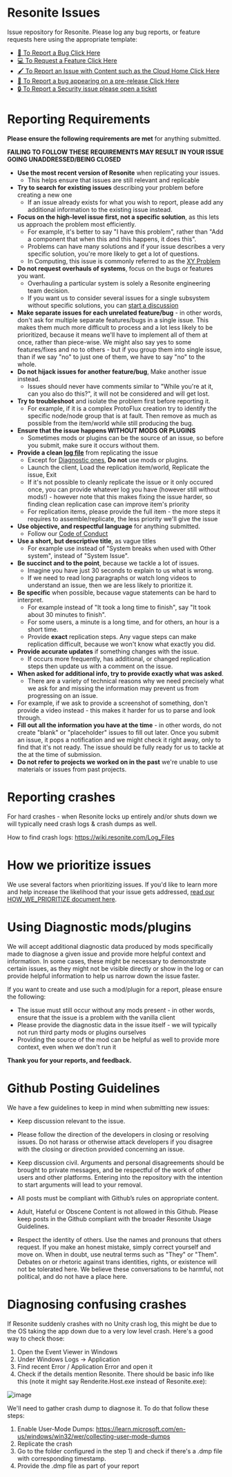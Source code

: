 # Resonite Issues
Issue repository for Resonite. Please log any bug reports, or feature requests here using the appropriate template:

- [:bug: To Report a Bug Click Here](https://github.com/Yellow-Dog-Man/Resonite-Issues/issues/new?labels=bug&projects=&template=bug-report.yml)
- [:computer: To Request a Feature Click Here](https://github.com/Yellow-Dog-Man/Resonite-Issues/issues/new?labels=enhancement&projects=&template=feature-request.yml)
- [:paintbrush: To Report an Issue with Content such as the Cloud Home Click Here](https://github.com/Yellow-Dog-Man/Resonite-Issues/issues/new?assignees=+AegisTheWolf%2C+RyuviTheViali%2C+RueShejn&labels=content&projects=&template=content-issue.yml)
- [:satellite: To Report a bug appearing on a pre-release Click Here](https://github.com/Yellow-Dog-Man/Resonite-Issues/issues/new?template=prerelease.yml)
- [:lock: To Report a Security issue please open a ticket](https://support.resonite.com/)

# Reporting Requirements
**Please ensure the following requirements are met** for anything submitted.

**FAILING TO FOLLOW THESE REQUIREMENTS MAY RESULT IN YOUR ISSUE GOING UNADDRESSED/BEING CLOSED**

- **Use the most recent version of Resonite** when replicating your issues.
  - This helps ensure that issues are still relevant and replicable
- **Try to search for existing issues** describing your problem before creating a new one
  - If an issue already exists for what you wish to report, please add any additional information to the existing issue instead.
- **Focus on the high-level issue first, not a specific solution**, as this lets us approach the problem most efficiently.
    - For example, it's better to say "I have this problem", rather than "Add a component that when this and this happens, it does this".
    - Problems can have many solutions and if your issue describes a very specific solution, you're more likely to get a lot of questions.
    - In Computing, this issue is commonly referred to as the [XY Problem](https://xyproblem.info/)
- **Do not request overhauls of systems**, focus on the bugs or features you want.
    - Overhauling a particular system is solely a Resonite engineering team decision.
    - If you want us to consider several issues for a single subsystem without specific solutions, you can [start a discussion](https://github.com/Yellow-Dog-Man/Resonite-Issues/discussions)
- **Make separate issues for each unrelated feature/bug** - in other words, don't ask for multiple separate features/bugs in a single issue. This makes them much more difficult to process and a lot less likely to be prioritized, because it means we'll have to implement all of them at once, rather than piece-wise. We might also say yes to some features/fixes and no to others - but if you group them into single issue, than if we say "no" to just one of them, we have to say "no" to the whole.
- **Do not hijack issues for another feature/bug**, Make another issue instead.
    - Issues should never have comments similar to "While you're at it, can you also do this?", it will not be considered and will get lost.
- **Try to troubleshoot** and isolate the problem first before reporting it.
    - For example, if it is a complex ProtoFlux creation try to identify the specific node/node group that is at fault. Then remove as much as possible from the item/world while still producing the bug.
- **Ensure that the issue happens WITHOUT MODS OR PLUGINS**
    - Sometimes mods or plugins can be the source of an issue, so before you submit, make sure it occurs without them.
- **Provide a clean [log file](https://wiki.resonite.com/Log_Files)** from replicating the issue
  - Except for [Diagnostic ones](#using-diagnostic-modsplugins), **Do not** use mods or plugins.
  - Launch the client, Load the replication item/world, Replicate the issue, Exit
  - If it's not possible to cleanly replicate the issue or it only occured once, you can provide whatever log you have (however still without mods!) - however note that this makes fixing the issue harder, so finding clean replication case can improve item's priority
  - For replication items, please provide the full item - the more steps it requires to assemble/replicate, the less priority we'll give the issue
- **Use objective, and respectful language** for anything submitted.
  - Follow our [Code of Conduct](CODE_OF_CONDUCT.md) 
- **Use a short, but descriptive title**, as vague titles
  - For example use instead of "System breaks when used with Other system", instead of "System Issue".
- **Be succinct and to the point**, because we tackle a lot of issues.
  - Imagine you have just 30 seconds to explain to us what is wrong.
  - If we need to read long paragraphs or watch long videos to understand an issue, then we are less likely to prioritize it.
- **Be specific** when possible, because vague statements can be hard to interpret.
  - For example instead of "It took a long time to finish", say "It took about 30 minutes to finish".
  - For some users, a minute is a long time, and for others, an hour is a short time.
  - Provide **exact** replication steps. Any vague steps can make replication difficult, because we won't know what exactly you did.
- **Provide accurate updates** if something changes with the issue.
  - If occurs more frequently, has additional, or changed replication steps then update us with a comment on the issue.
- **When asked for additional info, try to provide exactly what was asked**.
  - There are a variety of technical reasons why we need precisely what we ask for and missing the information may prevent us from progressing on an issue.
-   For example, if we ask to provide a screenshot of something, don't provide a video instead - this makes it harder for us to parse and look through.
- **Fill out all the information you have at the time** - in other words, do not create "blank" or "placeholder" issues to fill out later. Once you submit an issue, it pops a notification and we might check it right away, only to find that it's not ready. The issue should be fully ready for us to tackle at the at the time of submission.
- **Do not refer to projects we worked on in the past** we're unable to use materials or issues from past projects.

# Reporting crashes
For hard crashes - when Resonite locks up entirely and/or shuts down we will typically need crash logs & crash dumps as well.

How to find crash logs: https://wiki.resonite.com/Log_Files

# How we prioritize issues
We use several factors when prioritizing issues. If you'd like to learn more and help increase the likelihood that your issue gets addressed, [read our HOW_WE_PRIORITIZE document here](HOW_WE_PRIORITIZE.md).

# Using Diagnostic mods/plugins
We will accept additional diagnostic data produced by mods specifically made to diagnose a given issue and provide more helpful context and information. In some cases, these might be necessary to demonstrate certain issues, as they might not be visible directly or show in the log or can provide helpful information to help us narrow down the issue faster.

If you want to create and use such a mod/plugin for a report, please ensure the following:
- The issue must still occur without any mods present - in other words, ensure that the issue is a problem with the vanilla client
- Please provide the diagnostic data in the issue itself - we will typically not run third party mods or plugins ourselves
- Providing the source of the mod can be helpful as well to provide more context, even when we don't run it

**Thank you for your reports, and feedback.**

# Github Posting Guidelines

We have a few guidelines to keep in mind when submitting new issues:


- Keep discussion relevant to the issue. 

- Please follow the direction of the developers in closing or resolving issues. Do not harass or otherwise attack developers if you disagree with the closing or direction provided concerning an issue.

- Keep discussion civil. Arguments and personal disagreements should be brought to private messages, and  be respectful of the work of other users and other platforms. Entering into the repository with the intention to start arguments will lead to your removal.

- All posts must be compliant with Github’s rules on appropriate content. 

- Adult, Hateful or Obscene Content is not allowed in this Github. Please keep posts in the Github compliant with the broader Resonite Usage Guidelines.

- Respect the identity of others. Use the names and pronouns that others request. If you make an honest mistake, simply correct yourself and move on. When in doubt, use neutral terms such as "They" or "Them". Debates on or rhetoric against trans identities, rights, or existence will not be tolerated here. We believe these conversations to be harmful, not political, and do not have a place here.

# Diagnosing confusing crashes
If Resonite suddenly crashes with no Unity crash log, this might be due to the OS taking the app down due to a very low level crash. Here's a good way to check those:

1) Open the Event Viewer in Windows
2) Under Windows Logs -> Application
3) Find recent Error / Application Error and open it
4) Check if the details mention Resonite. There should be basic info like this (note it might say Renderite.Host.exe instead of Resonite.exe):

![image](https://github.com/user-attachments/assets/8f095bd5-50a3-4bf9-873f-1122a32f6b05)

We'll need to gather crash dump to diagnose it. To do that follow these steps:
1) Enable User-Mode Dumps: https://learn.microsoft.com/en-us/windows/win32/wer/collecting-user-mode-dumps
2) Replicate the crash
3) Go to the folder configured in the step 1) and check if there's a .dmp file with corresponding timestamp.
4) Provide the .dmp file as part of your report 

